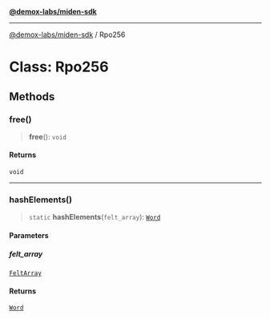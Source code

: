 [**@demox-labs/miden-sdk**](../README.md)

***

[@demox-labs/miden-sdk](../README.md) / Rpo256

# Class: Rpo256

## Methods

### free()

> **free**(): `void`

#### Returns

`void`

***

### hashElements()

> `static` **hashElements**(`felt_array`): [`Word`](Word.md)

#### Parameters

##### felt\_array

[`FeltArray`](FeltArray.md)

#### Returns

[`Word`](Word.md)

